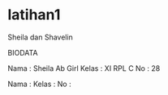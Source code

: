 # latihan1
Sheila dan Shavelin

BIODATA

Nama : Sheila Ab Girl
Kelas : XI RPL C
No : 28

Nama :
Kelas :
No :
